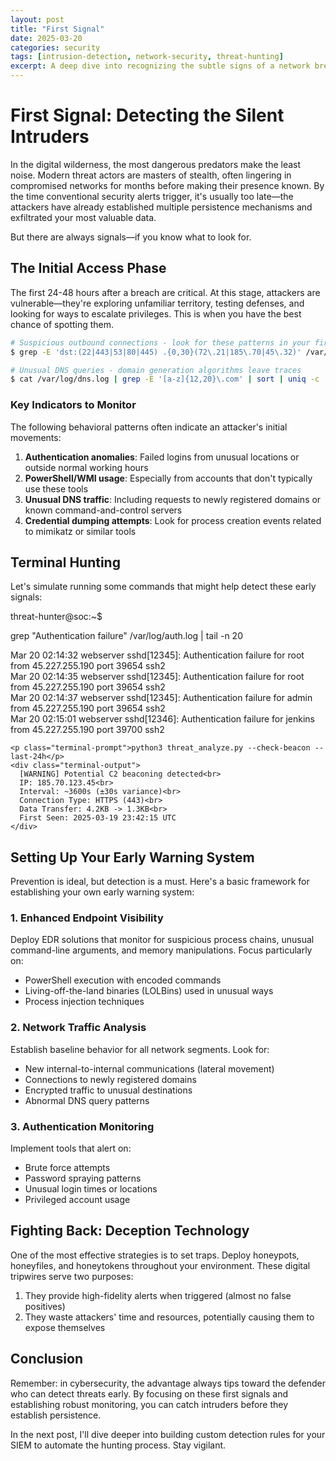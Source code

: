 ```yaml
---
layout: post
title: "First Signal"
date: 2025-03-20
categories: security
tags: [intrusion-detection, network-security, threat-hunting]
excerpt: A deep dive into recognizing the subtle signs of a network breach before attackers establish persistence.
---
```


# First Signal: Detecting the Silent Intruders

In the digital wilderness, the most dangerous predators make the least noise. Modern threat actors are masters of stealth, often lingering in compromised networks for months before making their presence known. By the time conventional security alerts trigger, it's usually too late—the attackers have already established multiple persistence mechanisms and exfiltrated your most valuable data.

But there are always signals—if you know what to look for.

## The Initial Access Phase

The first 24-48 hours after a breach are critical. At this stage, attackers are vulnerable—they're exploring unfamiliar territory, testing defenses, and looking for ways to escalate privileges. This is when you have the best chance of spotting them.

```bash
# Suspicious outbound connections - look for these patterns in your firewall logs
$ grep -E 'dst:(22|443|53|80|445) .{0,30}(72\.21|185\.70|45\.32)' /var/log/firewall.log

# Unusual DNS queries - domain generation algorithms leave traces
$ cat /var/log/dns.log | grep -E '[a-z]{12,20}\.com' | sort | uniq -c | sort -nr | head
```

### Key Indicators to Monitor

The following behavioral patterns often indicate an attacker's initial movements:

1. **Authentication anomalies**: Failed logins from unusual locations or outside normal working hours
2. **PowerShell/WMI usage**: Especially from accounts that don't typically use these tools
3. **Unusual DNS traffic**: Including requests to newly registered domains or known command-and-control servers
4. **Credential dumping attempts**: Look for process creation events related to mimikatz or similar tools

## Terminal Hunting

Let's simulate running some commands that might help detect these early signals:

<div class="terminal-window">
  <div class="terminal-header">
    <div class="terminal-dots">
      <span class="terminal-dot"></span>
      <span class="terminal-dot"></span>
      <span class="terminal-dot"></span>
    </div>
    <span class="terminal-title">threat-hunter@soc:~$</span>
  </div>
  <div class="terminal-body">
    <p class="terminal-prompt">grep "Authentication failure" /var/log/auth.log | tail -n 20</p>
    <div class="terminal-output">
      Mar 20 02:14:32 webserver sshd[12345]: Authentication failure for root from 45.227.255.190 port 39654 ssh2<br>
      Mar 20 02:14:35 webserver sshd[12345]: Authentication failure for root from 45.227.255.190 port 39654 ssh2<br>
      Mar 20 02:14:37 webserver sshd[12345]: Authentication failure for admin from 45.227.255.190 port 39654 ssh2<br>
      Mar 20 02:15:01 webserver sshd[12346]: Authentication failure for jenkins from 45.227.255.190 port 39700 ssh2
    </div>

    <p class="terminal-prompt">python3 threat_analyze.py --check-beacon --last-24h</p>
    <div class="terminal-output">
      [WARNING] Potential C2 beaconing detected<br>
      IP: 185.70.123.45<br>
      Interval: ~3600s (±30s variance)<br>
      Connection Type: HTTPS (443)<br>
      Data Transfer: 4.2KB -> 1.3KB<br>
      First Seen: 2025-03-19 23:42:15 UTC
    </div>
  </div>
</div>

## Setting Up Your Early Warning System

Prevention is ideal, but detection is a must. Here's a basic framework for establishing your own early warning system:

### 1. Enhanced Endpoint Visibility

Deploy EDR solutions that monitor for suspicious process chains, unusual command-line arguments, and memory manipulations. Focus particularly on:

- PowerShell execution with encoded commands
- Living-off-the-land binaries (LOLBins) used in unusual ways
- Process injection techniques

### 2. Network Traffic Analysis

Establish baseline behavior for all network segments. Look for:

- New internal-to-internal communications (lateral movement)
- Connections to newly registered domains
- Encrypted traffic to unusual destinations
- Abnormal DNS query patterns

### 3. Authentication Monitoring

Implement tools that alert on:

- Brute force attempts
- Password spraying patterns
- Unusual login times or locations
- Privileged account usage

## Fighting Back: Deception Technology

One of the most effective strategies is to set traps. Deploy honeypots, honeyfiles, and honeytokens throughout your environment. These digital tripwires serve two purposes:

1. They provide high-fidelity alerts when triggered (almost no false positives)
2. They waste attackers' time and resources, potentially causing them to expose themselves

## Conclusion

Remember: in cybersecurity, the advantage always tips toward the defender who can detect threats early. By focusing on these first signals and establishing robust monitoring, you can catch intruders before they establish persistence.

In the next post, I'll dive deeper into building custom detection rules for your SIEM to automate the hunting process. Stay vigilant.
